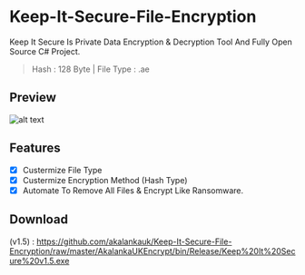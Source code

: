# Keep-It-Secure-File-Encryption
Keep It Secure Is Private Data Encryption &amp; Decryption Tool And Fully Open Source C# Project.

> Hash : 128 Byte | 
> File Type : .ae

## Preview 
![alt text](https://i.imgur.com/UTJrAlY.png)

## Features
- [x] Custermize File Type
- [x] Custermize Encryption Method (Hash Type)
- [x] Automate To Remove All Files & Encrypt Like Ransomware.

## Download 
(v1.5) : https://github.com/akalankauk/Keep-It-Secure-File-Encryption/raw/master/AkalankaUKEncrypt/bin/Release/Keep%20It%20Secure%20v1.5.exe
